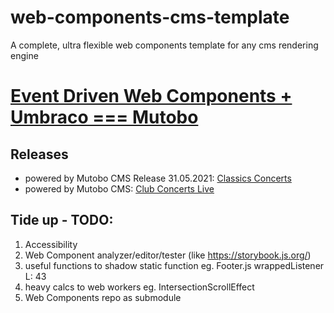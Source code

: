 # web-components-cms-template
A complete, ultra flexible web components template for any cms rendering engine

# [Event Driven Web Components + Umbraco === Mutobo](http://mutobo.ch/)

## Releases

- powered by Mutobo CMS Release 31.05.2021: [Classics Concerts](http://www.migros-kulturprozent-classics.ch/)
- powered by Mutobo CMS: [Club Concerts Live](https://www.club-konzerte.ch/)

## Tide up - TODO:

1. Accessibility
1. Web Component analyzer/editor/tester (like https://storybook.js.org/)
1. useful functions to shadow static function eg. Footer.js wrappedListener L: 43
1. heavy calcs to web workers eg. IntersectionScrollEffect
1. Web Components repo as submodule
